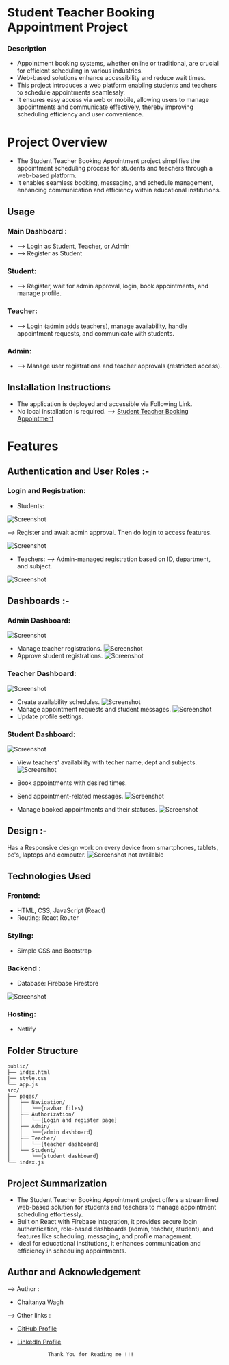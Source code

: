
# Student Teacher Booking Appointment Project
### Description
- Appointment booking systems, whether online or traditional, are crucial for efficient scheduling in various industries. 
- Web-based solutions enhance accessibility and reduce wait times. 
- This project introduces a web platform enabling students and teachers to schedule appointments seamlessly. 
- It ensures easy access via web or mobile, allowing users to manage appointments and communicate effectively, thereby improving scheduling efficiency and user convenience.
# Project Overview
- The Student Teacher Booking Appointment project simplifies the appointment scheduling process for students and teachers through a web-based platform. 
- It enables seamless booking, messaging, and schedule management, enhancing communication and efficiency within educational institutions.


## Usage

### Main Dashboard : 
- --> Login as Student, Teacher, or Admin 
- --> Register as Student

### Student: 
- --> Register, wait for admin approval, login, book appointments, and manage profile.

### Teacher: 
- --> Login (admin adds teachers), manage availability, handle appointment requests, and communicate with students.

### Admin: 
- --> Manage user registrations and teacher approvals (restricted access).

## Installation Instructions

- The application is deployed and accessible via Following Link.
- No local installation is required.
--> [Student Teacher Booking Appointment](https://collegeappointments.netlify.app/)

# Features

## Authentication and User Roles :-
### Login and Registration:
- Students: 

![Screenshot](https://lh3.googleusercontent.com/fife/ALs6j_Esie093B2nDbrNU9PQLWzEs2_ObodjujMmjhm_mKI2Npw41XFIfMw07uIbsTVztCALoVRkmemHdx21yEaYnEgKw98EMlMF4TNEIMW1f5Tgt6edQxnj-gm1PUvHXw4lVK4Fo1Y6TQCzC9zhNi7valEUPzoXp_HKhtUY7txoSM1GzcXyl7WP4-8dbkTsUZGLUGcgyUaNiyz-L7rQ-EihcHdD8T2WvPSovORWQ0KH1cRZMABNRDejqC4B7VsufJbPuxESqC-wGi7WKCtqhgZO1fNSkC-htoPagBIcwiDN-JDYGbcxQyMkFiy6woG1nOGu-ouc4DqtcfnPgPH-aE_ZnYP7BytaiS6xvVbtVYCowP-6m8vdu2lbSmojuKCh6Uwz7iE4LHFEyUSiVaS7Cs-5gU4q8idUfBIEykIi0-nWG6P0uBS0AxzZSjdhCd9nIvWh2U3aG4Je_KQpOAvhIv_i69v8NE8UpVkkjbsnfNhi3ByxpNnGdKqvI7XMJEsyVNdV4SNbQ7kfXfrDBb4akBl6DBTuPViU1IU77UbBYq6vbSuQ9eO9xlceepSPMUgL3WCbvPyoiZe9c-Xhw0vMvix0tFqL9IrHeEvQWk_c7INR0ckIr5kHpu1KUnu68KQflZec5pt0RSYVGo-_qBaw9WsmSwBFn_pLGsQLBk7PgLxLH9octY4MMcxCSQLP9deaUgAdLkO_57m8LTYK5dK2ZAyBkewNeHAJDpAI49TxdtuSIOxawTlKprBxeh3yXLUtZvun0QYvJW3iBzvA9gfLaU6pgqMIZ4vhUiRnhw0icX8-Ea5jfVRgR7sdzGpCvKlKIuipKCbsJzn2yYQ7zZI3tRU4XcFukLByX5V4_MGJrkV4epj4p4op9dadDNxphWJ_K0-_jz6PKAj-NohxSyLBhdn0Ywyg_uP7tXd-JQs7caxjC48l9mQ1lhnDCx3Q5KOEx3YGz6QoolRrqcmZyW9WRwboMtUiWpM1UUvIaZm9yhN_Ej3IPjXQBpkOew5XqnMmVoThGNF1vczJ_Ks-pY3waZHIWhwscjuEvbf7K_h-4qamogontrDA=w1910-h937-rw-v1)

--> Register and await admin approval. Then do login to access features. 

![Screenshot](https://lh3.googleusercontent.com/fife/ALs6j_EcT6uBy9gteImIn-SQmxMNMCoiYTlnzounq4DGX3s1HO_B1j8HtzTsRVzhTGTOZN_MViFrAVO9gsLGLDHM4w0gakzw1xkYdjA6vRdydwtuRPh-GwPxXUffalxee-Svg1QBMwJBWp0jrBsGDaDHbu6hsUDf5lINyAhLWanwQl3eTjiVdtpYYEXBuIucc2eFmZFYVN7D4lIhZswsQGbcq317dRqQQ96xGtWqZASU8th-LnwI93antKI0qX_s6h8c0HFqDNrDWHKT282UMPoyAFgyHo_RiRRNMP3TsSc3vD3fSUEur5vCpXwfW5Jv0JJ63GF3--s9Rx0ySAElVQJSzHHquFSrFUHlUWAxzhodj5gJOgA_zqbQzDL7ksQe7jrhiAVgfPXHE8xKJmuJHB8rjP3YxwVZecLlP-LN2g8o0XTr_0k6WNI3A0JEZ-2HLTFbUYVVWBjC8BmuYuBhN69UVtMleg5toovs0Aghpy1_yt9J-tT4pKNpM8j7nHf5eQIeEl01PXdX63XlHZK7_wvPwPO78Oqe4rYbOfv9Lfv5rM_U3X8uJ-Wl1LvjJiX1YMiiLTo6S7ZODgnpXSbaSdU1yjAbFAZo66NVGEzXmS6wwRx7JpApkrUbebUZ_nf0ainqVdZjfc7tj5lfnMMgfnLfG9jUcydo_fTqkfFmqsNZ_-j47fkBevs4_JabLYZMdgvGC3gxLSFkNM7q0eFINByVnQLxrelm6pLdpHFOawQoMccUaa399nWPFEw7u6I6HxcNTnqe2AuQC7mBTyvha6APM5_HVWVtHnRt7KAbIRcMEHdQjGCnzzh-Mbos6PYOxsoE0igoxFeohY86qWsJUMSd1Xf5LpXi0YRUxbf6qSo8zelV6dwLs5wrpVDfqX3mDDs5N41sVMMtMcAUWp98jYoqJ3ajfEyYat9Uh-7tKHdOc-VpYmlV0NOD9ZW3Oz7qnWYCoioFwxr4EoDefqPNkqnB3GnvbHkfqGGicSxp56N2xaYw1odROR7VNbRda4q-FLT6GLbm9safjWaYD0eb8IrYgNYpDytDVdQ0MttsXBouphtI7s0WmA=w1910-h937-rw-v1)

- Teachers: 
--> Admin-managed registration based on ID, department, and subject.

![Screenshot](https://lh3.googleusercontent.com/fife/ALs6j_FybUzJ1HckSsffwAvyk_Et5Z9hMdYZENs-4ySsdpS5hKa0uLcPBkl1LIxVHSc_sqaaXAbKPxC1qPMqJ4yJOrkO9lWPHnG8VcL5nFeXMr_lUqeyqkcNBm9_FH4XQopt2VZHZy8-jyVrIuVf4NFH-Rh40Z9-ULk9t8PHzK-hviL7zBaSNDjBWB9QDD8seZOxQrB9UbJLqMewfuSduY_91g_FgXE221ypEjB6Xp9HTAxPnYGirUp06Giu6Lhb6nYeLWtr7DzybbSsz7J-jxrVndkWQMdiqqwNhcqeaGvUu8axh_hdSSYXR5in8DB5G1ehPE62A5JpvmFHDS87iX14-3U5-3wECdRI7LK02RI48wROp82wgaMxYmZUnc4OFvRU7RmvzdeUCDdkGXGxSCJ9Vk2LgfhIQcbJKdx6QrKkNdIyc01Pyeg5HurWCYvRhuzjmj7O3gSiJ_QXEptpWJrT-E6OE6y0tkLeJOG4gUjzlKJtBogASjk2XGm6YnhpAFS9y6dvnNukFqk0AKCeyothIhwjXbYl_q3Zowjx4Rb9Xu6tyFOYOSojlhD551YXuq6kyODN8yopvHQTUtgVf6GTw-LbMtof1-KcK7-LX-gLbFwSS0NEHQV7u_xUEfmLxA_zBKnzWRCnatqpmHmZSVaXvPHAMmEhDKENlUqb6t_24cUh2XEVog4CiqcGuzL_MOmjYdEk6wHC_lQgAE9eS3287d9QuMHZfQXMDV534Y8m9XkEohL6mVJPc09re34yfZ9_bSGYq-LDT53kJRJJWjF8W3vYQJd4mKvzCfhaHz_34o4Q8S20WWZ7_hrh-a26N9Tb6sRin_POXVNG44VEa61kSAHFl1vXu0KMzw1ne4B7XDRXNnWl9OSHFCjYcT0mX8l0LgFCic8NX21-H7r_ZxtkOLrMM6BhLQcge5nlsagehzOvh6YE2-RsWpMi__KxwStKvtwOmcPOpg14wOkm73VL4ZfG7Fsf0VicjSSPJVHJoZztkioWqL772gpptbR-7EHGDL7fQJkQTxQkF0Hfk4dlltBECw9vUOBir95jYCdP1I_x6IneTw=w1910-h937-rw-v1)

## Dashboards :-
### Admin Dashboard:
![Screenshot](https://lh3.googleusercontent.com/u/0/drive-viewer/AKGpihZutFlw29dVR4j8oDAQkH18y8GDN2w096SocpdAVxadep7ghHE5IkIE1JSkjiSOmy9nS_wmHDgDuq1b7AX1Rudyo2ZaM8Mc7RQ=w1910-h937-rw-v1)
- Manage teacher registrations.
![Screenshot](https://lh3.googleusercontent.com/u/0/drive-viewer/AKGpihZQ7DFIWkMVCUPSqv7bRYOfMmWQLWu17E7rRHjYJhjyxFM_mgrGRUt_VkwovNOFgLmbt4W1SmdYfMW1jna8ACVfY6rvQJi2Sg=w1910-h937-rw-v1)
- Approve student registrations.
![Screenshot](https://lh3.googleusercontent.com/u/0/drive-viewer/AKGpihYIco3wyTqpUe-GeQuCJM25anVuS2_NLjrUImviRsZPPXOY6x3f8NK2OtNCj5XaFh44Gl5i4BkAjj9H-R21FngAAhzDv72XX-4=w1910-h937-rw-v1)

### Teacher Dashboard:
![Screenshot](https://lh3.googleusercontent.com/fife/ALs6j_GTQ2UM1-LcmEora8HtbmZG-5e08eRgFRq54VNjjk5mq39J_vbdr4nh-BRhaBpGu7kGRNljW1fLy-gfjTeloLSOMkOYHQ88bwzNDLWanmuTRIFzjeaXSrEsfF-morPZceotwv7uaIg2mvOwwnJf202hrjIqSkBZPZDt9HcddBeFyWFuLX3A3cVyPHzMcYy7FemSCbDjG15dgUrk0e8yPsVX0_HwelZFKOnzD6WxOFUPde5dMU7Y6U9ITT70SjlOsVO8hUtg8mQOi10PRKwhOtYu_lr4iyEILVqnj-sRlsJS5n6ZYhezmIxerwyZbgXwjl88bYQDI4Gc6Gto0gw8rFtRXHNiSRms_aL7Fpm8NyhppQHBrlJ6khcs-hxcFrw3aZcqDHKq6zG5vvIM1ICCLxyeXvUJrL1550rF5_mrBuvibSGEfZ3AR2k2YM8TC88abCQMfsjiPCsK0f3ihO3c3_2LFzJ2x7RQqtZ0_OeKE_EyvSBq3Cuh3Jmwr8VUNk1WXmFjgULpntRba0B7wh6cyFqrd3IM5Nk9qRA-SwgXxU3ZXH8UHsbZkf4ffp7bJzkyhJZ4DepDR3D1eXYFV8FjgteTq9ePvs8wzGLtiK6oGwD8w1dfARnc0ocV7BqjOAzSucuHfOcSsyc8vQJ2uzlqVRmPobYgbk3XtbkSoJjcUe1DvGlOzOrkju5Oei7otEVawKsMWOFo-B8E35w9YxWhlR8jpvNAYeTQspzmamfZYzvPkjD5vaWouYsPJ2mQFSthuVbXfnXATZS8wuUwDVchIYmHUtlRC48zhLkiN66DtpE9bg4TMV--gax80TOST2ytIohUckNdjjPd3h0oDeq8MxRu0w4lO0IBJeIdtO3Yhk2hzrL3bib4iyx8S6K9Nd107RpWMmV4JoL1o5euH1CSzmqGnYbCPEGHzZIy7Eh0LtAcN9-AcpTnwhj-6BSGoAhGJzrZOZfKKLGVIlnnC1TUKdtMbu5ycvt0dTaAGukZo4M1yImfOkymFF_DsrGPBpHOrsps3-HZLxAEowEVNrn87ygCntxDFhD7Zh5itSWsDqqEsbYWOg=w1910-h937-rw-v1)
- Create availability schedules.
![Screenshot](https://lh3.googleusercontent.com/fife/ALs6j_H0pRn2oVtt57s8vXfIti3EiHSKe1aCp9Jqv0bwUDJLi6WQnK0NLLKsmT4QFeOen3YRo_w2yaaNEYi4SRN4YEcF9jfoYMgEPXBiG36xAArH8_XOAuXZ0kQQmKlM2R7-k0tjJVgeg2J8anBAUpe7LE53XClM6QpQfvo-IQ_Va09SG3_NU5Z7rX1LQ-vGiTYMxPhCp0G-LlEW0Ky6BKqJE0360MUTWu89xp4Xph1Dmr6p6rPqFeAHSj_Zmkpd1jB5gt0CFEVmaXQ5_-s2x54jDSEBa_54kIGBFejaSW3tQC9Km8LjDL7_ijMn2LzCiErXy2XuGlFNhuGWWIrmHzLQ9Xlpxrq3OCMq3QLGo_Wt8BblVzjeH_mIpX-8KKGsD9KWg_-4mwPYt6FgvmOnAxYhVLego9R6def-tvXu_Qhv6mYGPeTecswUt1S7Vk_pVN5HozDKxRewyMQI0-YLqi0cswY-1L-mOUPgBXGktlySdASffqYizMxdBD1estjerJqvTM25pmrdbRZArPplQvp_cjdlJMPZmHhsK0uXnlQIk_ELrArtCtzSSdg6LYWKIXHySIaRtvGYWLnKmDlvJ8cRPq_8oWSnMMGG0nT3Zrps3ga2_DhF5s5xuft0uqJwl66zEFuAQsWRi4Mn5g4edQ9wtbixDqqvhvDhiv7Li--6lY27QPejAxbRGAKKRZLl_6LkyStb8_BU3zE4dHwdVGQe-5mHwfazg2fOszo4L8t-tAkL7ykmAxm2i1-SQcuLwxhHm-2BjoAsBDloQ0j9VrFVFfLrXvpk1gjRXUlnYUjlulQtqxsvLyQAkTG_YTcV5MptMEq4PYEuCla9-oB8xEtMbNsZwOPQb0ARiuf_LibTTt5RfSc3aKULlKqixNY5Ej9ZOVPEo2_RnJM1s0yPrVv4v7lieQVcGUI_Ja7669IjwS77c0Fs2loZlxLU-uhA3DUcPZYYQ8IX069wsUgcahqLfHMioxfSCJZ7BPcm4v3dACI3iBGTftsaW3Ap3e-QY-mllKhGvPYdow-sg7erxFxbTr7DbBRY9Xe-3AZz9P9ys63s3LkXGg=w1910-h937-rw-v1)
- Manage appointment requests and student messages.
![Screenshot](https://lh3.googleusercontent.com/u/0/drive-viewer/AKGpiha_GkH6YoPSID0X6UiBPY0ziHxKcvfFXArs7Jhua4tLTrPPOYX-bR7ocB0bhhl6qlsUyXQXLGeLRHSglTgPiiJRak34BlSB5gQ=w1910-h937-rw-v1)
- Update profile settings.

### Student Dashboard:
![Screenshot](https://lh3.googleusercontent.com/u/0/drive-viewer/AKGpihZKPeYjgaJs0Y1cc-lwOS8zgwzkd_ZAsSzD9xfE49gXEMqHnrSNx1AwG8hO_YTQU94pDUZP3zOyTCyacBMEx1jziQn7iaqni2Q=w1910-h937-rw-v1)
- View teachers' availability with techer name, dept and  subjects.
![Screenshot](https://lh3.googleusercontent.com/u/0/drive-viewer/AKGpihb9kYgH7qzP_Gru6e42KxihYBKHQ380717v8N5okQL-gYuZsmUV5Oi4jiqBd59sAECUMjjzwhfq8oGkVdCOoHW9DG_fKc_UeS0=w1910-h937-rw-v1)
- Book appointments with desired times.
- Send appointment-related messages.
![Screenshot](https://lh3.googleusercontent.com/fife/ALs6j_GCjKVi9Wv0UZUbFR9CzE1jUJWH9A8WZdQH54M0TOjrKV152_liy0yDMRUO8rN5jJuOJx9BeHVn-OGK8maHgWQTESrI7F99krB0LL3Fg7NeeVqqqMMGMk5UmvsKT_Tk4R3vJYCKibc0zb8b9ViEbTdfCWzPh5d0e66--gLcwrQGmTBiZbmayhboZJ6esfeC7cbVfI2_duCxnmjdDSijjsRiJ20gw1mADzmEYdFoieLVFrY3LSB9as97wMX3beJLb90Y_WvPChUpkFG0M-OdYgPsJn7uEj_C5piqd5jpObYfiFr58C2_h8GsI_fmR4NJBBZQh3ojaiVmtliLRBwtxdKZI2VrGrrXNqL2jB6XBRwD-d6K0wNzodujgKIjT7UcR3irhwDa8M3wWe5PCPEPqJZqeH6ouwiuRPHgzWVCgRYm0nsNzFrwpDIFSIHUOaH73AUWFiIJrXR1xfnGFwNkaGyPpkrdYOaFHxCFMK7kWjOiHK3CiJgjyWZjfwLI9o-noPsRQe1beXlo4rxuDFvBblNoNMsKTkyqZjm8LeMJmqd84qX5hjqJjDMuBtYL73wODBk_ILW3DBUaztHRKh_q_gDOV4i3ZD6EuFRwXt4bxBaqcyM9XBznbxmvmwoSyiIwtmRxgzDkvJpywvJC2fuWr6hE4vdA0TNKhv-WkNsupg9EAHMWBJ5w2DSmq82_HX8BOSmsWuX6OUnF1_VfqQU-jn3YYVh-Ub_jw9UH078GrygIE9qx2CWSBDmyyqcFNktcJ3EczxPdfkrkNh4r7Fk04D9OjdGhkXue8GH_alWpIUH_VSGgNuPaTyyq7rdwaSmu2SIM3R3a6Nv40qXakmNgYHHfU4ii7nEbfJe0DYn0f84foSkw3cEIE1Cz3Yd1yJxZUqxSjq0KgoJLMDuXkVlCPmcW0p2zN48AeI_s_7ZvvyhEeeoTW8Gg0fK8NqJ47LGtsPvcELv0GzwdRABYJvsTVDpQg6fcRxhyfH2IrRoUFFu9jvFGuHZvlo_WiZ8YMtGJCpfPBULgMRKyfSNHRTfG_3_eUyXRAt5saCB22HphKQdxFGQhOg=w1910-h937-rw-v1)

- Manage booked appointments and their statuses.
![Screenshot](https://lh3.googleusercontent.com/u/0/drive-viewer/AKGpihbgp78qCzKtUerUjixQh1ahJHjY2G6_cIioFfcUq8JsCu37ngCcjKJYsKpTP2zXcpx065tRYDkZ5R9Kh3g0YVqGYc2KZFH6bys=w1910-h937-rw-v1)



## Design :-
Has a Responsive design work on every device from smartphones, tablets, pc's, laptops and computer.
![Screenshot not available]()

## Technologies Used
### Frontend: 
 - HTML, CSS, JavaScript (React)
 - Routing: React Router
### Styling: 
 - Simple CSS and Bootstrap

### Backend :
 - Database: 
    Firebase Firestore

![Screenshot](https://lh3.googleusercontent.com/u/0/drive-viewer/AKGpihYiIdN8dIpId2_c6SiHuMO952krF3Z9pJKMeDGc7QtffQ6h9s8JghD_cfW8O-5We_uFjnVguDXfGjnrOs9EatQKXJok3lDrpC0=w1910-h937-rw-v1)

### Hosting:
 - Netlify
## Folder Structure

    public/
    ├── index.html
    |── style.css
    └── app.js
    src/
    ├── pages/
    │   ├── Navigation/ 
    │   │   └──{navbar files}
    │   ├── Authorization/ 
    │   │   └──{Login and register page}
    │   ├── Admin/ 
    │   │   └──{admin dashboard}
    │   ├── Teacher/ 
    │   │   └──{teacher dashboard}
    │   └── Student/ 
    │       └──{student dashboard}
    └── index.js

## Project Summarization 

- The Student Teacher Booking Appointment project offers a streamlined web-based solution for students and teachers to manage appointment scheduling effortlessly. 
- Built on React with Firebase integration, it provides secure login authentication, role-based dashboards (admin, teacher, student), and features like scheduling, messaging, and profile management. 
- Ideal for educational institutions, it enhances communication and efficiency in scheduling appointments.
## Author and Acknowledgement

--> Author : 
- Chaitanya Wagh

--> Other links : 

- [GitHub Profile](https://github.com/Chaitron67)
- [LinkedIn Profile](https://www.linkedin.com/in/chaitanya-wagh-3575932ba/)

                Thank You for Reading me !!!
